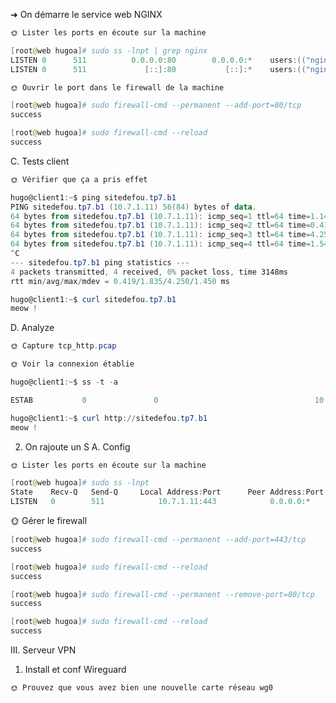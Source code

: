 ➜ On démarre le service web NGINX
```powershell
🌞 Lister les ports en écoute sur la machine
```
```powershell
[root@web hugoa]# sudo ss -lnpt | grep nginx
LISTEN 0      511          0.0.0.0:80        0.0.0.0:*    users:(("nginx",pid=1686,fd=6),("nginx",pid=1685,fd=6),("nginx",pid=1684,fd=6))
LISTEN 0      511             [::]:80           [::]:*    users:(("nginx",pid=1686,fd=7),("nginx",pid=1685,fd=7),("nginx",pid=1684,fd=7))
```
```powershell
🌞 Ouvrir le port dans le firewall de la machine
```
```powershell
[root@web hugoa]# sudo firewall-cmd --permanent --add-port=80/tcp
success
```
```powershell
[root@web hugoa]# sudo firewall-cmd --reload
success
```
C. Tests client
```powershell
🌞 Vérifier que ça a pris effet
```
```powershell
hugo@client1:~$ ping sitedefou.tp7.b1
PING sitedefou.tp7.b1 (10.7.1.11) 56(84) bytes of data.
64 bytes from sitedefou.tp7.b1 (10.7.1.11): icmp_seq=1 ttl=64 time=1.14 ms
64 bytes from sitedefou.tp7.b1 (10.7.1.11): icmp_seq=2 ttl=64 time=0.419 ms
64 bytes from sitedefou.tp7.b1 (10.7.1.11): icmp_seq=3 ttl=64 time=4.25 ms
64 bytes from sitedefou.tp7.b1 (10.7.1.11): icmp_seq=4 ttl=64 time=1.54 ms
^C
--- sitedefou.tp7.b1 ping statistics ---
4 packets transmitted, 4 received, 0% packet loss, time 3148ms
rtt min/avg/max/mdev = 0.419/1.835/4.250/1.450 ms
```
```powershell
hugo@client1:~$ curl sitedefou.tp7.b1
meow !
```
D. Analyze
```powershell
🌞 Capture tcp_http.pcap
```
```powershell
🌞 Voir la connexion établie
```
```powershell
hugo@client1:~$ ss -t -a
```
```powershell
ESTAB           0               0                                   10.7.1.101:50254                              10.7.1.11:http

```
```powershell
hugo@client1:~$ curl http://sitedefou.tp7.b1
meow !
```
2. On rajoute un S
A. Config
```powershell
🌞 Lister les ports en écoute sur la machine
```
```powershell
[root@web hugoa]# sudo ss -lnpt
State    Recv-Q   Send-Q     Local Address:Port      Peer Address:Port   Process
LISTEN   0        511            10.7.1.11:443            0.0.0.0:*       users:(("nginx",pid=1473,fd=6),("nginx",pid=1472,fd=6),("nginx",pid=1471,fd=6))
```
🌞 Gérer le firewall
```powershell
[root@web hugoa]# sudo firewall-cmd --permanent --add-port=443/tcp
success
```
```powershell
[root@web hugoa]# sudo firewall-cmd --reload
success
```
```powershell
[root@web hugoa]# sudo firewall-cmd --permanent --remove-port=80/tcp
success
```
```powershell
[root@web hugoa]# sudo firewall-cmd --reload
success
```
III. Serveur VPN
1. Install et conf Wireguard
```powershell
🌞 Prouvez que vous avez bien une nouvelle carte réseau wg0
